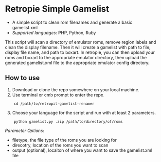 # Retropie Simple Gamelist
- A simple script to clean rom filenames and generate a basic gamelist.xml
- *Supported languages*: PHP, Python, Ruby

This script will scan a directory of emulator roms, remove region labels and clean the display filename. Then it will create a gamelist with path to file, display file name, and path to boxart. In retropie, you can then upload your roms and boxart to the appropriate emulator directory, then upload the generated gamelist.xml file to the appropriate emulator config directory.

## How to use
1. Download or clone the repo somewhere on your local machine.
2. Use terminal or cmb prompt to enter the repo.
```
	cd /path/to/retropit-gamelist-renamer
```
3. Choose your language for the script and run with at least 2 parameters.
```
	python gamelist.py .zip /path/to/directory/of/roms
```
*Parameter Options*:
- filetype, the file type of the roms you are looking for
- direcotry, location of the roms you want to scan
- output (optional), locaiton of where you want to save the gamelist.xml file
